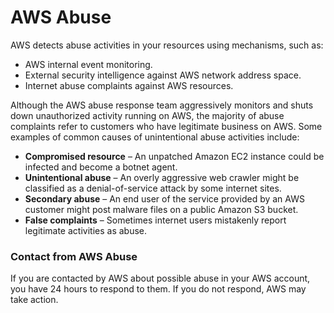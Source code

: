# AWS Abuse

AWS detects abuse activities in your resources using mechanisms, such as:

* AWS internal event monitoring.
* External security intelligence against AWS network address space.
* Internet abuse complaints against AWS resources.

Although the AWS abuse response team aggressively monitors and shuts down unauthorized activity running on AWS, the majority of abuse complaints refer to customers who have legitimate business on AWS. Some examples of common causes of unintentional abuse activities include:

* **Compromised resource** – An unpatched Amazon EC2 instance could be infected and become a botnet agent.
* **Unintentional abuse** – An overly aggressive web crawler might be classified as a denial-of-service attack by some internet sites.
* **Secondary abuse** – An end user of the service provided by an AWS customer might post malware files on a public Amazon S3 bucket.
* **False complaints** – Sometimes internet users mistakenly report legitimate activities as abuse.

### Contact from AWS Abuse

If you are contacted by AWS about possible abuse in your AWS account, you have 24 hours to respond to them. If you do not respond, AWS may take action.&#x20;
